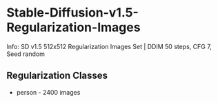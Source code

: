 # Stable-Diffusion-v1.5-Regularization-Images
Info: SD v1.5 512x512 Regularization Images Set | DDIM 50 steps, CFG 7, Seed random

## Regularization Classes
* person - 2400 images

